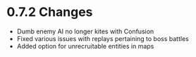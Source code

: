 # 0.7.2 Changes #

* Dumb enemy AI no longer kites with Confusion
* Fixed various issues with replays pertaining to boss battles
* Added option for unrecruitable entities in maps